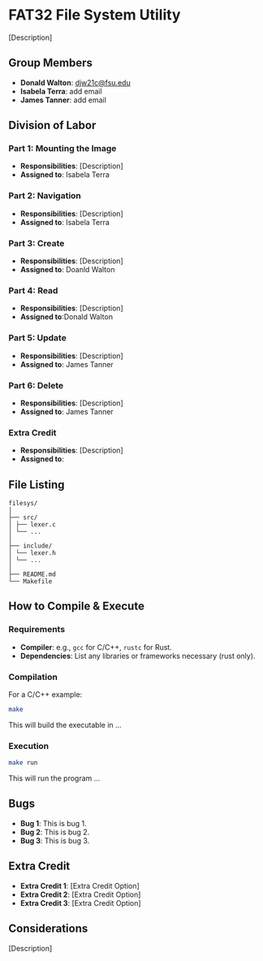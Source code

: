 # FAT32 File System Utility

[Description]

## Group Members
- **Donald Walton**: djw21c@fsu.edu
- **Isabela Terra**: add email
- **James Tanner**: add email
## Division of Labor

### Part 1: Mounting the Image
- **Responsibilities**: [Description]
- **Assigned to**: Isabela Terra

### Part 2: Navigation
- **Responsibilities**: [Description]
- **Assigned to**: Isabela Terra

### Part 3: Create
- **Responsibilities**: [Description]
- **Assigned to**: Doanld Walton

### Part 4: Read
- **Responsibilities**: [Description]
- **Assigned to**:Donald Walton

### Part 5: Update
- **Responsibilities**: [Description]
- **Assigned to**: James Tanner

### Part 6: Delete
- **Responsibilities**: [Description]
- **Assigned to**: James Tanner

### Extra Credit
- **Responsibilities**: [Description]
- **Assigned to**: 

## File Listing
```
filesys/
│
├── src/
│ ├── lexer.c
│ └── ...
│
├── include/
│ └── lexer.h
│ └── ...
│
├── README.md
└── Makefile
```
## How to Compile & Execute

### Requirements
- **Compiler**: e.g., `gcc` for C/C++, `rustc` for Rust.
- **Dependencies**: List any libraries or frameworks necessary (rust only).

### Compilation
For a C/C++ example:
```bash
make
```
This will build the executable in ...
### Execution
```bash
make run
```
This will run the program ...

## Bugs
- **Bug 1**: This is bug 1.
- **Bug 2**: This is bug 2.
- **Bug 3**: This is bug 3.

## Extra Credit
- **Extra Credit 1**: [Extra Credit Option]
- **Extra Credit 2**: [Extra Credit Option]
- **Extra Credit 3**: [Extra Credit Option]

## Considerations
[Description]

